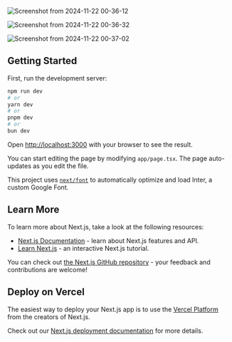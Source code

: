 
![Screenshot from 2024-11-22 00-36-12](https://github.com/user-attachments/assets/ca08e4c2-daff-4860-98a0-6a22a301548c)

![Screenshot from 2024-11-22 00-36-32](https://github.com/user-attachments/assets/f3eac10b-c03b-4875-9b86-9b045c21ce62)

![Screenshot from 2024-11-22 00-37-02](https://github.com/user-attachments/assets/bef9e449-cf0d-4a80-b0da-f01701b60637)

## Getting Started

First, run the development server:

```bash
npm run dev
# or
yarn dev
# or
pnpm dev
# or
bun dev
```

Open [http://localhost:3000](http://localhost:3000) with your browser to see the result.

You can start editing the page by modifying `app/page.tsx`. The page auto-updates as you edit the file.

This project uses [`next/font`](https://nextjs.org/docs/basic-features/font-optimization) to automatically optimize and load Inter, a custom Google Font.

## Learn More

To learn more about Next.js, take a look at the following resources:

- [Next.js Documentation](https://nextjs.org/docs) - learn about Next.js features and API.
- [Learn Next.js](https://nextjs.org/learn) - an interactive Next.js tutorial.

You can check out [the Next.js GitHub repository](https://github.com/vercel/next.js/) - your feedback and contributions are welcome!

## Deploy on Vercel

The easiest way to deploy your Next.js app is to use the [Vercel Platform](https://vercel.com/new?utm_medium=default-template&filter=next.js&utm_source=create-next-app&utm_campaign=create-next-app-readme) from the creators of Next.js.

Check out our [Next.js deployment documentation](https://nextjs.org/docs/deployment) for more details.
